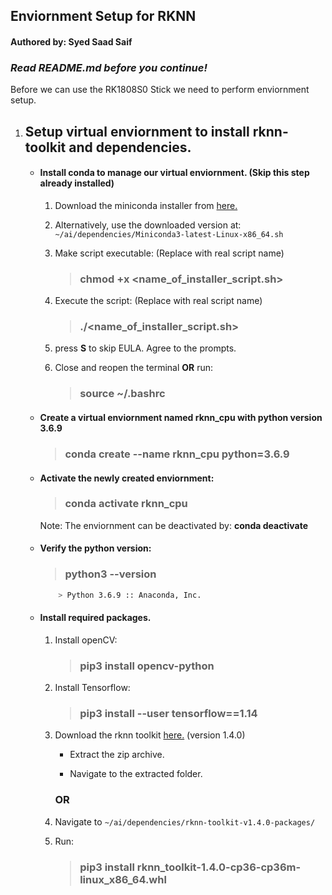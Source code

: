 ## Enviornment Setup for RKNN
#### Authored by: Syed Saad Saif

### _**Read README.md before you continue!**_

Before we can use the RK1808S0 Stick we need to perform enviornment setup.

1. ## Setup virtual enviornment to install rknn-toolkit and dependencies.

    * #### Install conda to manage our virtual enviornment. (Skip this step already installed)

        1. Download the miniconda installer from [here.](https://docs.conda.io/en/latest/miniconda.html#linux-installers)
  
        1. Alternatively, use the downloaded version at: &nbsp; ```~/ai/dependencies/Miniconda3-latest-Linux-x86_64.sh```

        1. Make script executable: (Replace with real script name)   
            > ### chmod +x <name_of_installer_script.sh>
    
        1. Execute the script: (Replace with real script name)
            > ### ./<name_of_installer_script.sh>

        1. press **S** to skip EULA. Agree to the prompts.

        1. Close and reopen the terminal **OR** run:
            > ### source ~/.bashrc 

    * #### Create a virtual enviornment named **rknn_cpu** with python version **3.6.9**
        > ### conda create --name rknn_cpu python=3.6.9

    * #### Activate the newly created enviornment:
        
        > ### conda activate rknn_cpu 

        Note: The enviornment can be deactivated by: **conda deactivate**
    * #### Verify the python version:

        > ### python3 --version

        ```bash
            > Python 3.6.9 :: Anaconda, Inc.
        ```
    * #### Install required packages.

        1. Install openCV:
            > ### pip3 install opencv-python
        2. Install Tensorflow:
            > ### pip3 install --user tensorflow==1.14
    
        1. Download the rknn toolkit [here.](https://github.com/rockchip-linux/rknn-toolkit/releases/download/v1.4.0/rknn-toolkit-v1.4.0-packages.zip) (version 1.4.0)
            * Extract the zip archive.

            * Navigate to the extracted folder.

            ### OR

        1. Navigate to ```~/ai/dependencies/rknn-toolkit-v1.4.0-packages/```

        1. Run:
            > ### pip3 install rknn_toolkit-1.4.0-cp36-cp36m-linux_x86_64.whl





    


    